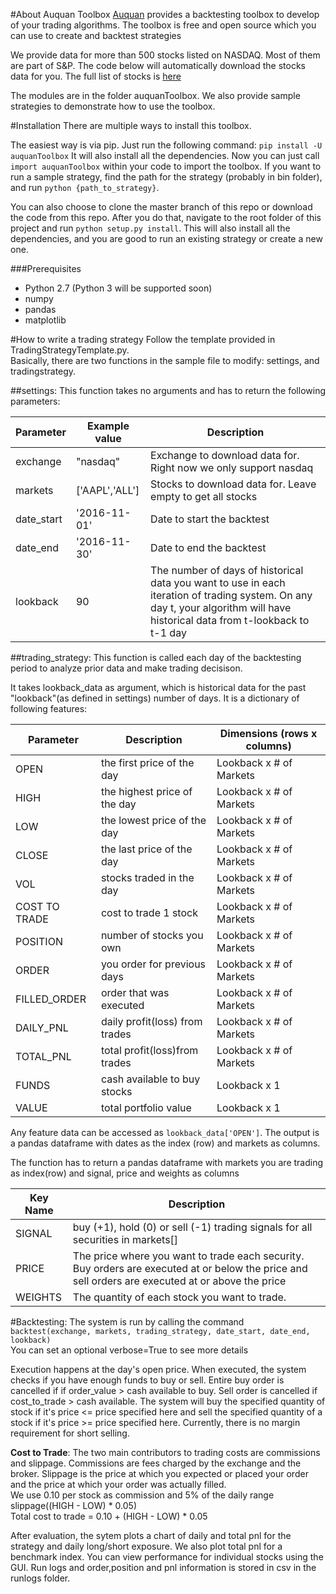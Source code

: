 #About Auquan Toolbox
[Auquan](http://www.auquan.com) provides a backtesting toolbox to develop of your trading algorithms. The toolbox is free and open source which you can use to create and backtest strategies

We provide data for more than 500 stocks listed on NASDAQ. Most of them are part of S&P. The code below will automatically download the stocks data for you. The full list of stocks is [here](https://raw.githubusercontent.com/Auquan/auquan-historical-data/master/nasdaq/nasdaq.txt)

The modules are in the folder auquanToolbox. We also provide sample strategies to demonstrate how to use the toolbox.

#Installation
There are multiple ways to install this toolbox.

The easiest way is via pip. Just run the following command:
`pip install -U auquanToolbox`
It will also install all the dependencies. Now you can just call `import auquanToolbox` within your code to import the toolbox. If you want to run a sample strategy, find the path for the strategy (probably in bin folder), and run `python {path_to_strategy}`.

You can also choose to clone the master branch of this repo or download the code from this repo. After you do that, navigate to the root folder of this project and run `python setup.py install`. This will also install all the dependencies, and you are good to run an existing strategy or create a new one.

###Prerequisites
- Python 2.7 (Python 3 will be supported soon)
- numpy
- pandas
- matplotlib


#How to write a trading strategy
Follow the template provided in TradingStrategyTemplate.py.  
Basically, there are two functions in the sample file to modify: settings, and tradingstrategy.

##settings:
This function takes no arguments and has to return the following parameters:

| Parameter | Example value | Description |
| --------- | ------------- | ----------- |
|exchange | "nasdaq"   |       Exchange to download data for. Right now we only support nasdaq
|markets | ['AAPL','ALL']|     Stocks to download data for. Leave empty to get all stocks
|date_start | '2016-11-01'|    Date to start the backtest
|date_end | '2016-11-30'   |   Date to end the backtest
|lookback | 90              |  The number of days of historical data you want to use in each iteration of trading system. On any day t, your algorithm will have historical data from t-lookback to t-1 day

##trading_strategy:
This function is called each day of the backtesting period to analyze prior data and make trading decisison.  

It takes lookback_data as argument, which is historical data for the past "lookback"(as defined in settings) number of days. It is a dictionary of following features:

| Parameter | Description | Dimensions (rows x columns) |
| --- | --- | --- |
|OPEN		|the first price of the day	|Lookback x # of Markets
|HIGH		|the highest price of the day	|Lookback x # of Markets
|LOW		|the lowest price of the day	|Lookback x # of Markets
|CLOSE		|the last price of the day	|Lookback x # of Markets
|VOL		|stocks traded in the day	|Lookback x # of Markets
|COST TO TRADE	|cost to trade 1 stock		|Lookback x # of Markets
|POSITION	|number of stocks you own	|Lookback x # of Markets
|ORDER		|you order for previous days	|Lookback x # of Markets
|FILLED_ORDER 	|order that was executed	|Lookback x # of Markets
|DAILY_PNL 	|daily profit(loss) from trades	|Lookback x # of Markets
|TOTAL_PNL 	|total profit(loss)from trades	|Lookback x # of Markets
|FUNDS 		|cash available to buy stocks	|Lookback x 1
|VALUE 		|total portfolio value		|Lookback x 1
     
Any feature data can be accessed as `lookback_data['OPEN']`. The output is a pandas dataframe with dates as the index (row) and markets as columns. 
    
The function has to return a pandas dataframe with markets you are trading as index(row) and signal, price and weights as columns  

| Key Name | Description |
| --- | --- |
| SIGNAL	| buy (+1), hold (0) or sell (-1) trading signals for all securities in markets[]
| PRICE	| The price where you want to trade each security. Buy orders are executed at or below the price and sell orders are executed at or above the price
| WEIGHTS | The quantity of each stock you want to trade.
    
#Backtesting:
The system is run by calling the command  
`backtest(exchange, markets, trading_strategy, date_start, date_end, lookback)`  
You can set an optional verbose=True to see more details  

Execution happens at the day's open price. When executed, the system checks if you have enough funds to buy or sell. Entire buy order is cancelled if if order_value > cash available to buy. Sell order is cancelled if cost_to_trade > cash available.
The system will buy the specified quantity of stock if it's price <= price specified here and sell the specified quantity of a stock if it's price >= price specified here.
Currently, there is no margin requirement for short selling.

**Cost to Trade**: The two main contributors to trading costs are commissions and slippage. Commissions are fees charged by the exchange and the broker. Slippage is the price at which you expected or placed your order and the price at which your order was actually filled.  
We use 0.10 per stock as commission and 5% of the daily range slippage((HIGH - LOW) * 0.05)  
Total cost to trade = 0.10 + (HIGH - LOW) * 0.05  

After evaluation, the sytem plots a chart of daily and total pnl for the strategy and daily long/short exposure. We also plot total pnl for a benchmark index.
You can view performance for individual stocks using the GUI.
Run logs and order,position and pnl information is stored in csv in the runlogs folder.

